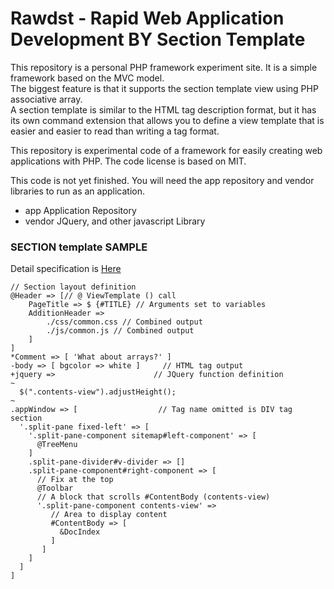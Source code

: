 # Rawdst - Rapid Web Application Development BY Section Template

This repository is a personal PHP framework experiment site.
It is a simple framework based on the MVC model.  
The biggest feature is that it supports the section template view using PHP associative array.  
A section template is similar to the HTML tag description format, but it has its own command extension that allows you to define a view template that is easier and easier to read than writing a tag format.

This repository is experimental code of a framework for easily creating web applications with PHP.
The code license is based on MIT.

This code is not yet finished.
You will need the app repository and vendor libraries to run as an application.

- app             Application Repository
- vendor          JQuery, and other javascript Library

### SECTION template SAMPLE

Detail specification is [Here](../../wiki/Home)


```
// Section layout definition
@Header => [// @ ViewTemplate () call
    PageTitle => $ {#TITLE} // Arguments set to variables
    AdditionHeader =>
        ./css/common.css // Combined output
        ./js/common.js // Combined output
    ]
]
*Comment => [ 'What about arrays?' ]
-body => [ bgcolor => white ]     // HTML tag output
+jquery =>                      // JQuery function definition
~
  $(".contents-view").adjustHeight();
~
.appWindow => [                  // Tag name omitted is DIV tag section
  '.split-pane fixed-left' => [
    '.split-pane-component sitemap#left-component' => [
      @TreeMenu
    ]
    .split-pane-divider#v-divider => []
    .split-pane-component#right-component => [
      // Fix at the top
      @Toolbar
      // A block that scrolls #ContentBody (contents-view)
      '.split-pane-component contents-view' =>
         // Area to display content
         #ContentBody => [
           &DocIndex
         ]
       ]
    ]
  ]
]
```
